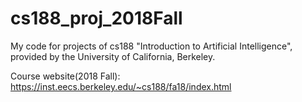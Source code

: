 # cs188_proj_2018Fall
My code for projects of cs188 "Introduction to Artificial Intelligence", provided by the University of California, Berkeley.

Course website(2018 Fall): https://inst.eecs.berkeley.edu/~cs188/fa18/index.html

